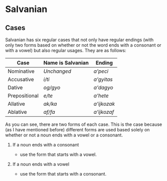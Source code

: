 # **Salvanian**

## **Cases**

Salvanian has six regular cases that not only have regular endings (with only two forms based on whether or not the word ends with a consonant or with a vowel) but also regular usages. They are as follows:



**Case** | **Name is Salvanian** | **Ending**
-----|-------|---------
Nominative | *Unchanged* | *a'peci*
Accusative | *i/ti* | *a'gyitas*
Dative | *og/gyo* | *a'dagyo*
Prepositional | *e/te* | *a'hete*
Allative | *ak/ka* | *a'ijkozak*
Ablative | *af/fa* | *a'ijkozaf*

As you can see, there are two forms of each case. This is the case because (as I have mentioned before) different forms are used based solely on whether or not a noun ends with a vowel or a consonant.

1) If a noun ends with a consonant
    * use the form that starts with a vowel.
    
2) If a noun ends with a vowel
    * use the form that starts with a consonant.
